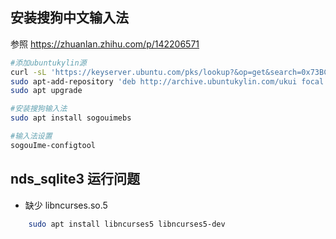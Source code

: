 ## 安装搜狗中文输入法
参照 https://zhuanlan.zhihu.com/p/142206571
```bash
#添加ubuntukylin源
curl -sL 'https://keyserver.ubuntu.com/pks/lookup?&op=get&search=0x73BC8FBCF5DE40C6ADFCFFFA9C949F2093F565FF' | sudo apt-key add
sudo apt-add-repository 'deb http://archive.ubuntukylin.com/ukui focal main'
sudo apt upgrade

#安装搜狗输入法
sudo apt install sogouimebs

#输入法设置
sogouIme-configtool 
```

## nds_sqlite3 运行问题
- 缺少 libncurses.so.5
```bash
    sudo apt install libncurses5 libncurses5-dev
```